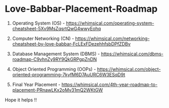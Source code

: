 # Love-Babbar-Placement-Roadmap

1. Operating System (OS) - https://whimsical.com/operating-system-cheatsheet-5Xv9MsZqsrtQwG4wwyEohq

2. Computer Networking (CN) - https://whimsical.com/networking-cheatsheet-by-love-babbar-FcLExFDezehhfsbDPfZDBv

3. Database Management System (DBMS) - https://whimsical.com/dbms-roadmap-C9vhnZy9RY9QkGRPgpZnDN

4. Object Oriented Programming (OOPs) - https://whimsical.com/object-oriented-programming-7kyfM6D7AuURC6W3ESqD9t

5. Final Year Placement - https://whimsical.com/4th-year-roadmap-to-placement-PRnawLKx2oMv31mQ2WKtGW

Hope it helps !!
